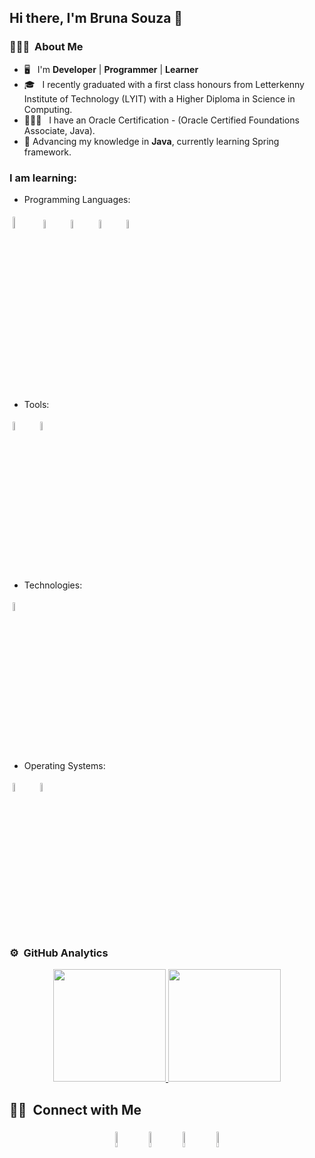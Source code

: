 ## Hi there, I'm Bruna Souza 👋

### 👨🏻‍💻 &nbsp;About Me

- 🖥️ &nbsp; I'm **Developer** | **Programmer** | **Learner**
- 🎓 &nbsp; I recently graduated with a first class honours from Letterkenny Institute of Technology (LYIT) with a Higher Diploma in Science in Computing.
- 👨🏻‍💻 &nbsp; I have an Oracle Certification - (Oracle Certified Foundations Associate, Java).
- 🌱 Advancing my knowledge in **Java**, currently learning Spring framework.
	
### I am learning:
* Programming Languages: 
	
<p align="left">
	<img width="7%" style="padding:5px" src="https://img.icons8.com/color/144/000000/java-coffee-cup-logo.png"/>
	<img width="6%" style="padding:5px" src="https://img.icons8.com/office/100/000000/html-filetype.png"/>
	<img width="6%" style="padding:5px" src="https://img.icons8.com/material/100/000000/css-filetype.png"/>
	<img width="6%" style="padding:5px" src="https://img.icons8.com/color/144/000000/javascript.png"/>
	<img width="6%" style="padding:5px" src="https://img.icons8.com/officel/100/000000/php-logo.png"/>
	
</p>

* Tools: 
<p align="left">
	<img width="6%" style="padding:5px" src="https://img.icons8.com/color/48/000000/visual-studio-code-2019.png"/>
	<img width="6%" style="padding:5px" src="https://img.icons8.com/color/48/000000/intellij-idea.png"/>	
</p>

* Technologies: 
<p align="left">
	<img width="6%" style="padding:5px" src="https://img.icons8.com/color/48/000000/docker.png"/>
</p>

* Operating Systems: 
<p align="left">
	<img width="6%" style="padding:5px" src="https://img.icons8.com/color/48/000000/linux.png"/>
	<img width="6%" style="padding:5px" src="https://img.icons8.com/nolan/64/mac-logo.png"/>
	
</p>

### ⚙️ &nbsp;GitHub Analytics

<p align="center">
	<a href="https://github.com/brunaellen">
	  <img height="180em" src="https://github-readme-stats-eight-theta.vercel.app/api?username=brunaellen&show_icons=true&theme=algolia&include_all_commits=true&count_private=true"/>
	  <img height="180em" src="https://github-readme-stats-eight-theta.vercel.app/api/top-langs/?username=brunaellen&layout=compact&langs_count=8&theme=algolia"/>
	</a>
</p>

##  🤝🏻 &nbsp;Connect with Me

<p align="center">
	<a href="https://github.com/brunaellen"><img alt="github" width="8%" style="padding:5px" src="https://img.icons8.com/clouds/100/000000/github.png"/></a>
	<a href="https://www.linkedin.com/in/brunaellengurgelsouza/"><img alt="linkedin" width="8%" style="padding:5px" src="https://img.icons8.com/clouds/100/000000/linkedin.png"/></a>
	<a href="mailto: brunaellen.souza@homail.com"><img alt="linkedin" width="8%" style="padding:5px" src="https://img.icons8.com/clouds/100/000000/email.png"/></a>
	<a href="https://www.instagram.com/brunaegs/"><img alt="instagram" width="8%" style="padding:5px" src="https://img.icons8.com/clouds/100/000000/instagram.png"/></a>

